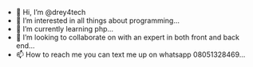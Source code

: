 - 👋 Hi, I’m @drey4tech
- 👀 I’m interested in all things about programming...
- 🌱 I’m currently learning php...
- 💞️ I’m looking to collaborate on with an expert in both front and back end...
- 📫 How to reach me you can text me up on whatsapp 08051328469...

<!---
drey4tech/drey4tech is a ✨ special ✨ repository because its `README.md` (this file) appears on your GitHub profile.
You can click the Preview link to take a look at your changes.
--->
